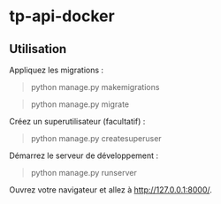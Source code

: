 # tp-api-docker

## Utilisation
Appliquez les migrations :

> python manage.py makemigrations

> python manage.py migrate

Créez un superutilisateur (facultatif) :

> python manage.py createsuperuser

Démarrez le serveur de développement :


> python manage.py runserver

Ouvrez votre navigateur et allez à http://127.0.0.1:8000/.